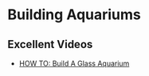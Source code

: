 
Building Aquariums
==================

Excellent Videos
----------------

 * [HOW TO: Build A Glass Aquarium](https://www.youtube.com/watch?v=HSKIT2OLOYQ)

